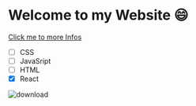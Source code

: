 # Welcome to my Website 😄

[Click me to more Infos](https://google.com)

- [ ] CSS
- [ ] JavaSript
- [ ] HTML
- [x] React

![download](https://github.com/proximity85/first-Repo/assets/147039548/bfcd25ec-acf1-422e-ad4a-961f24fdcd92)
